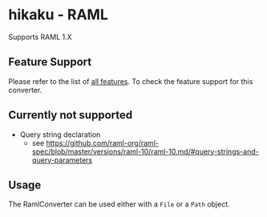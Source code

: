 # hikaku - RAML

Supports RAML 1.X

## Feature Support

Please refer to the list of [all features](features.md). To check the feature support for this converter.

## Currently not supported

* Query string declaration
  * see https://github.com/raml-org/raml-spec/blob/master/versions/raml-10/raml-10.md/#query-strings-and-query-parameters

## Usage

The RamlConverter can be used either with a `File` or a `Path` object.